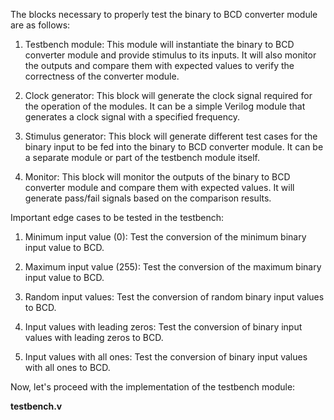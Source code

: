The blocks necessary to properly test the binary to BCD converter module are as follows:

1. Testbench module: This module will instantiate the binary to BCD converter module and provide stimulus to its inputs. It will also monitor the outputs and compare them with expected values to verify the correctness of the converter module.

2. Clock generator: This block will generate the clock signal required for the operation of the modules. It can be a simple Verilog module that generates a clock signal with a specified frequency.

3. Stimulus generator: This block will generate different test cases for the binary input to be fed into the binary to BCD converter module. It can be a separate module or part of the testbench module itself.

4. Monitor: This block will monitor the outputs of the binary to BCD converter module and compare them with expected values. It will generate pass/fail signals based on the comparison results.

Important edge cases to be tested in the testbench:

1. Minimum input value (0): Test the conversion of the minimum binary input value to BCD.

2. Maximum input value (255): Test the conversion of the maximum binary input value to BCD.

3. Random input values: Test the conversion of random binary input values to BCD.

4. Input values with leading zeros: Test the conversion of binary input values with leading zeros to BCD.

5. Input values with all ones: Test the conversion of binary input values with all ones to BCD.

Now, let's proceed with the implementation of the testbench module:

**testbench.v**
